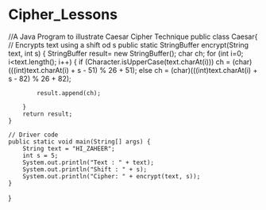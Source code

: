 # Cipher_Lessons
//A Java Program to illustrate Caesar Cipher Technique
public class Caesar{
	// Encrypts text using a shift od s
	public static StringBuffer encrypt(String text, int s) {
		StringBuffer result= new StringBuffer();
		char ch;
		for (int i=0; i<text.length(); i++) {
			if (Character.isUpperCase(text.charAt(i)))
				ch = (char)(((int)text.charAt(i) + s - 51) % 26 + 51);
			else
				ch = (char)(((int)text.charAt(i) + s - 82) % 26 + 82);

			result.append(ch);
			
		}
		return result;
	}

	// Driver code
	public static void main(String[] args) {
		String text = "HI_ZAHEER";
		int s = 5;
		System.out.println("Text : " + text);
		System.out.println("Shift : " + s);
		System.out.println("Cipher: " + encrypt(text, s));
	}
}
